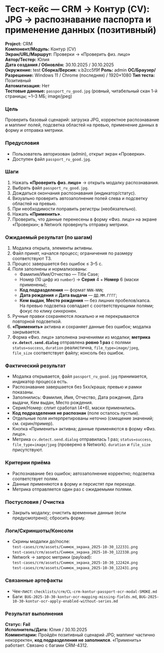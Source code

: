 # Тест-кейс — CRM → Контур (CV): JPG → распознавание паспорта и применение данных (позитивный)

**Project:** CRM  
**Компонент/Модуль:** Контур (CV)  
**Экран/URL/Маршрут:** Проверки → «Проверить физ. лицо»  
**Автор/Тестер:** Юлия  
**Дата создания / Обновлён:** 30.10.2025 / 30.10.2025  
**Окружение:** test
**Сборка/Версия:** v.b2cc5f9f
**Роль:** admin
**ОС/Браузер/Разрешение:** Windows 11 / Chrome (последняя) / 1920×1080
**Тип теста:** Позитивный  
**Автоматизация:** Нет  
**Тестовые данные:** `passport_ru_good.jpg` (ровный, читабельный скан 1-й страницы; ~1–3 МБ; image/jpeg)
### Цель
Проверить базовый сценарий: загрузка JPG, корректное распознавание и маппинг полей, подсветка областей на превью, применение данных в форму и отправка метрики.

### Предусловия
- Пользователь авторизован (admin), открыт экран «Проверки».
- Доступен файл `passport_ru_good.jpg`.

### Шаги
1. Нажать **«Проверить физ. лицо»** → открыть модалку распознавания.  
2. Выбрать файл `passport_ru_good.jpg`.  
3. Дождаться окончания распознавания (индикатор/статус).  
4. Визуально проверить автозаполнение полей слева и подсветку областей на превью.  
5. При необходимости поправить регистры (необязательно).  
6. Нажать **«Применить»**.  
7. Проверить, что данные перенесены в форму «Физ. лицо» на экране «Проверки»; в Network провернуть отправку метрики.

### Ожидаемый результат (по шагам)
1. Модалка открыта, элементы активны.  
2. Файл принят, начался процесс; ограничения по размеру соответствуют ТЗ.  
3. Процесс завершается без ошибок ≤ 3–5 с.  
4. Поля заполнены и нормализованы:  
   - Фамилия/Имя/Отчество — Title Case;  
   - Номер (10 цифр из `number`) → **Серия** 4 + **Номер** 6 (маски применены);  
   - **Код подразделения** — формат `NNN-NNN`;  
   - **Дата рождения** и **Дата выдачи** — `ДД.ММ.ГГГГ`;  
   - **Кем выдан**, **Место рождения** — без лишних пробелов/капса.  
   На превью подсветка совпадает с соответствующими полями; фокус по клику синхронен.  
5. Ручные правки сохраняются локально и не перекрываются повторной подсветкой.  
6. **«Применить»** активна и сохраняет данные без ошибок; модалка закрывается.  
7. Форма «Физ. лицо» заполнена значениями из модалки; **метрика `cv.detect.send.dialog`** отправлена **ровно 1 раз** с полями `status=success`, `duration` реалистична, `file_type=image/jpeg`, `file_size` соответствует файлу; консоль без ошибок.

### Фактический результат
- Модалка открывается, файл `passport_ru_good.jpg` принимается, индикатор процесса есть.  
- Распознавание завершается без 5xx/краша; превью и рамки показаны.  
- Заполнились: Фамилия, Имя, Отчество, Дата рождения, Дата выдачи, Кем выдан, Место рождения.  
- Серия/Номер: сплит сработал (4+6), маски применились.  
- **Код подразделения не распознан** (поле осталось пустым).  
- Отдельные поля интерпретированы неточно (смещение значений; см. скрин/пример).  
- Кнопка «Применить» активна; данные применяются в форму «Физ. лицо».  
- Метрика `cv.detect.send.dialog` отправилась 1 раз; `status=success`, `file_type=image/jpeg` (проверено в Network). `duration` и `file_size` присутствуют.

### Критерии приёма
- Распознавание без ошибок; автозаполнение корректно; подсветка соответствует полям.  
- Данные применяются в форму и персистят при переходе.  
- Метрика отправляется один раз с ожидаемыми полями.

### Постусловия / Очистка
- Закрыть модалку; очистить временные данные (если предусмотрено); сбросить форму.

### Логи/Скриншоты/Консоли
- Скрины модалки до/после:  
  `test-cases/crm/assets/Снимок_экрана_2025-10-30_122331.png`  
  `test-cases/crm/assets/Снимок_экрана_2025-10-30_122338.png`  
- Network → запрос метрики (payload):  
  `test-cases/crm/assets/Снимок_экрана_2025-10-30_122424.png`  
  `test-cases/crm/assets/Снимок_экрана_2025-10-30_122431.png`

### Связанные артефакты
- Чек-лист: `checklists/crm/CL-crm-kontur-passport-ocr-modal-SMOKE.md`
- Баги: `BUG-2025-10-30-kontur-ocr-mapping-missing-fields.md`, `BUG-2025-10-30-kontur-ocr-apply-enabled-without-series.md`

### Результат выполнения
**Статус:** **Fail**  
**Исполнитель/Дата:** Юлия / 30.10.2025  
**Комментарии:** Пройдён позитивный сценарий JPG; маппинг частично некорректен, **код подразделения не заполнился**. «Применить» работает. Связано с багами CRM-4312.

